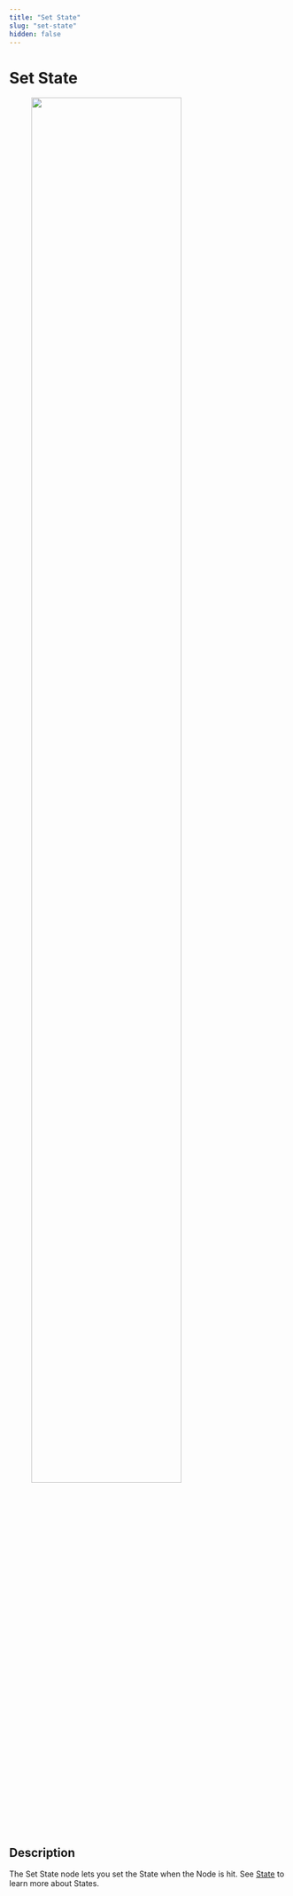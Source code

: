 ```yaml
---
title: "Set State" 
slug: "set-state" 
hidden: false 
---
```


# Set State

<figure>
  <img class="image-center" src="../../../../../_assets/ai/build/node-reference/logic/set-state.png" width="80%" />
</figure>

## Description

The Set State node lets you set the State when the Node is hit. See [State](../../../test/interaction-panel/state.md) to learn more about States.
